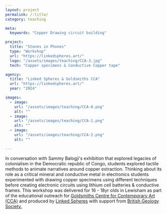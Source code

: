 ```yaml
---
layout: project
permalink: /:title/
category: teaching

meta:
  keywords: "Copper Drawing circuit building"

project:
  title: "Stones in Phones"
  type: "Workshop"
  url: "https://linkedspheres.art/"
  logo: "/assets/images/teaching/CCA-3.jpg"
  tech: "Copper specimens & Conductive Copper tape"

agency:
  title: "Linked Spheres & Goldsmiths CCA"
  url: "https://linkedspheres.art/"
  year: "2024"

images:
  - image:
    url: "/assets/images/teaching/CCA-0.png"
    alt: ""
  - image:
    url: "/assets/images/teaching/CCA-1.png"
    alt: ""
  - image:
    url: "/assets/images/teaching/CCA-2.png"
    alt: ""

---
```

<p>
In conversation with Sammy Balogji's exhibition that explored legacies of colonialism in the Democratic republic of Congo, students explored tactile methods to animate narratives around copper extraction. Thinking about its role as a critical mineral and conductive metal in electronics students experimented with drawing copper specimens using different techniques before creating electronic circuits using lithium cell batteries & conductive frames. This workshop was delivered for 16 - 18yr olds in Lewisham as part of the educational outreach for <a href="https://goldsmithscca.art/exhibition/sammy-baloji/">Goldsmiths Centre for Contemporary Art (CCA)</a> and produced by <a href="https://linkedspheres.art/">Linked Spheres</a> with support from <a href="https://www.geolsoc.org.uk/">British Geology Society.</a> </p>

